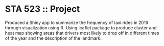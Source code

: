 # STA 523 :: Project

Produced a Shiny app to summarize the frequency of taxi rides in 2016 through visualization using R. 
Using leaflet package to produce cluster and heat map showing areas that drivers most likely to drop off in different times of the year and the description of the landmark.
